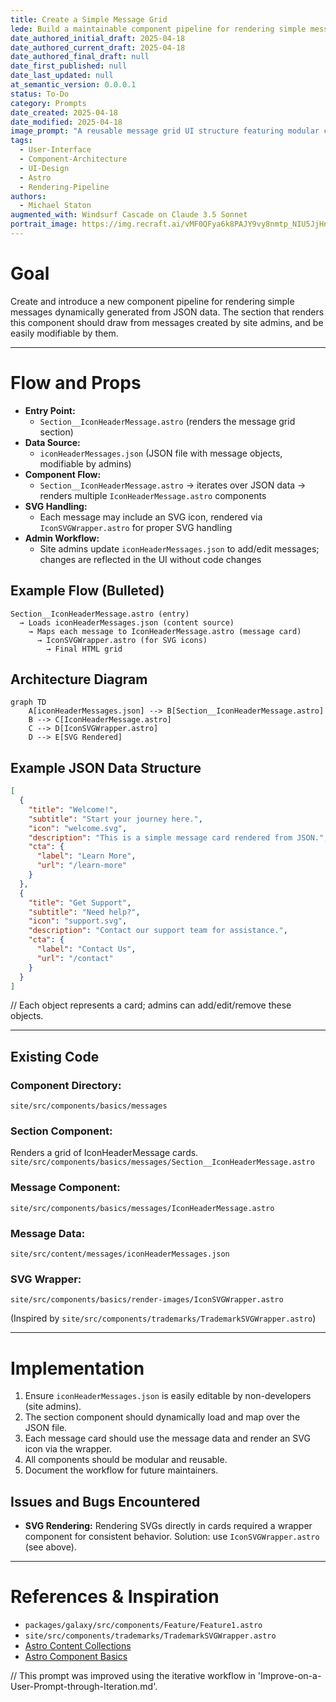 ```yaml
---
title: Create a Simple Message Grid
lede: Build a maintainable component pipeline for rendering simple messages dynamically generated from JSON data.
date_authored_initial_draft: 2025-04-18
date_authored_current_draft: 2025-04-18
date_authored_final_draft: null
date_first_published: null
date_last_updated: null
at_semantic_version: 0.0.0.1
status: To-Do
category: Prompts
date_created: 2025-04-18
date_modified: 2025-04-18
image_prompt: "A reusable message grid UI structure featuring modular cards, dynamic filtering, and drag-and-drop reordering. The layout is clean, grid-based, and visually emphasizes reusability and organization."
tags:
  - User-Interface
  - Component-Architecture
  - UI-Design
  - Astro
  - Rendering-Pipeline
authors:
  - Michael Staton
augmented_with: Windsurf Cascade on Claude 3.5 Sonnet
portrait_image: https://img.recraft.ai/vMF0QFya6k8PAJY9vy8nmtp_NIU5JjHnR9cjlLZDNtU/rs:fit:1024:2048:0/raw:1/plain/abs://external/images/91157864-2b50-49d0-809e-27e20f52db56
---
```

# Goal  

Create and introduce a new component pipeline for rendering simple messages dynamically generated from JSON data. The section that renders this component should draw from messages created by site admins, and be easily modifiable by them.

---

# Flow and Props

- **Entry Point:**
  - `Section__IconHeaderMessage.astro` (renders the message grid section)
- **Data Source:**
  - `iconHeaderMessages.json` (JSON file with message objects, modifiable by admins)
- **Component Flow:**
  - `Section__IconHeaderMessage.astro` → iterates over JSON data → renders multiple `IconHeaderMessage.astro` components
- **SVG Handling:**
  - Each message may include an SVG icon, rendered via `IconSVGWrapper.astro` for proper SVG handling
- **Admin Workflow:**
  - Site admins update `iconHeaderMessages.json` to add/edit messages; changes are reflected in the UI without code changes

## Example Flow (Bulleted)
```text
Section__IconHeaderMessage.astro (entry)
  → Loads iconHeaderMessages.json (content source)
    → Maps each message to IconHeaderMessage.astro (message card)
      → IconSVGWrapper.astro (for SVG icons)
        → Final HTML grid
```

## Architecture Diagram
```mermaid
graph TD
    A[iconHeaderMessages.json] --> B[Section__IconHeaderMessage.astro]
    B --> C[IconHeaderMessage.astro]
    C --> D[IconSVGWrapper.astro]
    D --> E[SVG Rendered]
```

## Example JSON Data Structure
```json
[
  {
    "title": "Welcome!",
    "subtitle": "Start your journey here.",
    "icon": "welcome.svg",
    "description": "This is a simple message card rendered from JSON.",
    "cta": {
      "label": "Learn More",
      "url": "/learn-more"
    }
  },
  {
    "title": "Get Support",
    "subtitle": "Need help?",
    "icon": "support.svg",
    "description": "Contact our support team for assistance.",
    "cta": {
      "label": "Contact Us",
      "url": "/contact"
    }
  }
]
```
// Each object represents a card; admins can add/edit/remove these objects.

---

## Existing Code

### Component Directory:
`site/src/components/basics/messages`

### Section Component:
Renders a grid of IconHeaderMessage cards.
`site/src/components/basics/messages/Section__IconHeaderMessage.astro`

### Message Component:
`site/src/components/basics/messages/IconHeaderMessage.astro`

### Message Data:
`site/src/content/messages/iconHeaderMessages.json`

### SVG Wrapper:
`site/src/components/basics/render-images/IconSVGWrapper.astro`

(Inspired by `site/src/components/trademarks/TrademarkSVGWrapper.astro`)

---

# Implementation

1. Ensure `iconHeaderMessages.json` is easily editable by non-developers (site admins).
2. The section component should dynamically load and map over the JSON file.
3. Each message card should use the message data and render an SVG icon via the wrapper.
4. All components should be modular and reusable.
5. Document the workflow for future maintainers.

## Issues and Bugs Encountered

- **SVG Rendering:**
  Rendering SVGs directly in cards required a wrapper component for consistent behavior. Solution: use `IconSVGWrapper.astro` (see above).

---

# References & Inspiration
- `packages/galaxy/src/components/Feature/Feature1.astro`
- `site/src/components/trademarks/TrademarkSVGWrapper.astro`
- [Astro Content Collections](https://docs.astro.build/en/guides/content-collections/)
- [Astro Component Basics](https://docs.astro.build/en/core-concepts/components/)

// This prompt was improved using the iterative workflow in 'Improve-on-a-User-Prompt-through-Iteration.md'.
